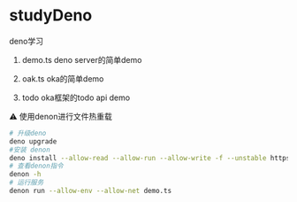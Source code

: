 # studyDeno
deno学习

1. demo.ts deno server的简单demo

2. oak.ts oka的简单demo

3. todo oka框架的todo api demo

⚠️ 使用denon进行文件热重载
```bash
# 升级deno
deno upgrade
#安装 denon
deno install --allow-read --allow-run --allow-write -f --unstable https://deno.land/x/denon/denon.ts
# 查看denon指令
denon -h
# 运行服务
denon run --allow-env --allow-net demo.ts
```
